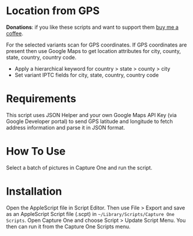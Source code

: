 # Location from GPS

**Donations**: if you like these scripts and want to support them [buy me a coffee](buymeacoffee.com/walterrowe).

For the selected variants scan for GPS coordinates. If GPS coordinates are present then use Google Maps to get location attributes for city, county, state, country, country code.

* Apply a hierarchical keyword for country > state > county > city
* Set variant IPTC fields for city, state, country, country code

# Requirements

This script uses JSON Helper and your own Google Maps API Key (via Google Developer portal) to  send GPS latitude and longitude to fetch address information and parse it in JSON format.

# How To Use

Select a batch of pictures in Capture One and run the script. 

# Installation

Open the AppleScript file in Script Editor. Then use File > Export and save as an AppleScript Script file (.scpt) in `~/Library/Scripts/Capture One Scripts`. Open Capture One and choose Script > Update Script Menu. You then can run it from the Capture One Scripts menu.
